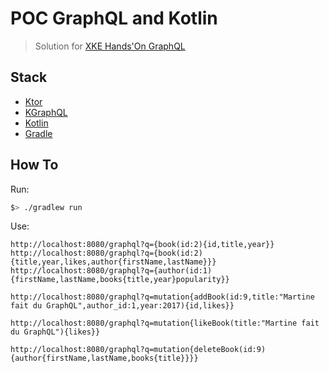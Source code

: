 # POC GraphQL and Kotlin

> Solution for [XKE Hands'On GraphQL](https://github.com/xebia-france/hands-on-graphql)

## Stack

- [Ktor](http://ktor.io/)
- [KGraphQL](https://github.com/pgutkowski/KGraphQL)
- [Kotlin](https://kotlinlang.org/)
- [Gradle](https://gradle.org/)

## How To

Run:

```bash
$> ./gradlew run
```

Use:

```
http://localhost:8080/graphql?q={book(id:2){id,title,year}}
http://localhost:8080/graphql?q={book(id:2){title,year,likes,author{firstName,lastName}}}
http://localhost:8080/graphql?q={author(id:1){firstName,lastName,books{title,year}popularity}}
```
```
http://localhost:8080/graphql?q=mutation{addBook(id:9,title:"Martine fait du GraphQL",author_id:1,year:2017){id,likes}}
```
```
http://localhost:8080/graphql?q=mutation{likeBook(title:"Martine fait du GraphQL"){likes}}
```
```
http://localhost:8080/graphql?q=mutation{deleteBook(id:9){author{firstName,lastName,books{title}}}}
```
